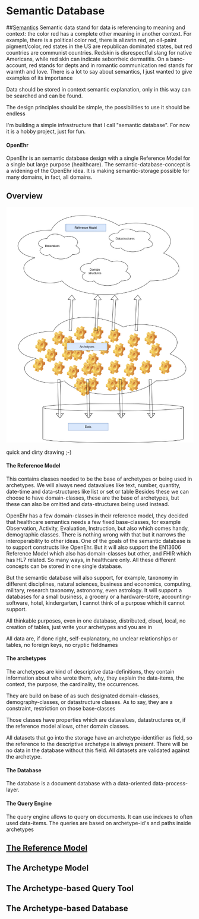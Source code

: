 # Semantic Database

##[Semantics](https://en.wikipedia.org/wiki/Semantics)
Semantic data stand for data is referencing to meaning and context: the color red has a complete other meaning in another context. For example, there is a political color red, there is alizarin red, an oil-paint pigment/color, red states in the US are republican dominated states, but red countries are communist countries. Redskin is disrespectful slang for native Americans, while red skin can indicate seborrheic dermatitis.
On a banc-account, red stands for depts and in romantic communication red stands for warmth and love.
There is a lot to say about semantics, I just wanted to give examples of its importance

Data should be stored in context semantic explanation, only in this way can be searched and can be found.

The design principles should be simple, the possibilities to use it should be endless

I'm building a simple infrastructure that I call "semantic database". For now it is a hobby project, just for fun.

#### OpenEhr

OpenEhr is an semantic database design with a single Reference Model for a single but large purpose (healthcare). The semantic-database-concept is a widening of the OpenEhr idea. It is making semantic-storage possible for many domains, in fact, all domains.

## Overview

![](overview.png)

quick and dirty drawing ;-)

#### The Reference Model

This contains classes needed to be the base of archetypes or being used in archetypes.
We will always need datavalues like text, number, quantity, date-time and data-structures like list or set or table
Besides these we can choose to have domain-classes, these are the base of archetypes, but these can also be omitted and data-structures being used instead.

OpenEhr has a few domain-classes in their reference model, they decided that healthcare semantics needs a few fixed base-classes, for example Observation, Activity, Evaluation, Instruction, but also which comes handy, demographic classes.
There is nothing wrong with that but it narrows the interoperability to other ideas. One of the goals of the semantic database is to support constructs like OpenEhr.
But it will also support the EN13606 Reference Model which also has domain-classes but other, and FHIR which has HL7 related. So many ways, in healthcare only. All these different concepts can be stored in one single database.

But the semantic database will also support, for example, taxonomy in different disciplines, natural sciences, business and economics, computing, military, research taxonomy, astronomy, even astrology.
It will support a databases for a small business, a grocery or a hardware-store, accounting-software, hotel, kindergarten, I cannot think of a purpose which it cannot support.

All thinkable purposes, even in one database, distributed, cloud, local, no creation of tables, just write your archetypes and you are in

All data are, if done right, self-explanatory, no unclear relationships or tables, no foreign keys, no cryptic fieldnames

#### The archetypes

The archetypes are kind of descriptive data-definitions, they contain information about who wrote them, why, they explain the data-items, the context, the purpose, the cardinality, the occurrences.

They are build on base of as such designated domain-classes, demography-classes, or datastructure classes. As to say, they are a constraint, restriction on those base-classes

Those classes have properties which are datavalues, datastructures or, if the reference model allows, other domain classes.

All datasets that go into the storage have an archetype-identifier as field, so the reference to the descriptive archetype is always present. There will be no data in the database without this field. All datasets are validated against the archetype.

#### The Database

The database is a document database with a data-oriented data-process-layer.

#### The Query Engine

The query engine allows to query on documents. It can use indexes to often used data-items. The queries are based on archetype-id's and paths inside archetypes

## [The Reference Model](https://github.com/bertverhees/semanticdatabase-rm)

## The Archetype Model

## The Archetype-based Query Tool

## The Archetype-based Database
